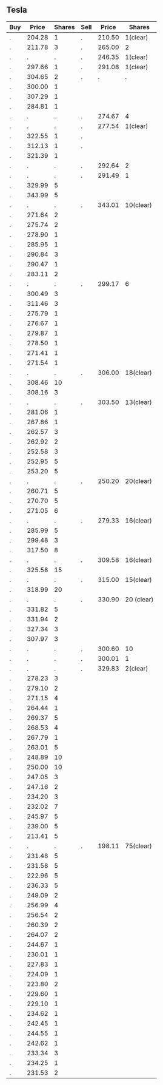 ## Tesla
Buy | Price | Shares | Sell | Price | Shares
---|---|---|---|---|---
 . | 204.28 | 1 |. |210.50 | 1(clear)
 . | 211.78 | 3 |. | 265.00| 2
 . |. |. |. | 246.35| 1(clear)
 . |297.66| 1 | . | 291.08| 1(clear)
 . | 304.65 | 2 | . | . | .
 . | 300.00 | 1
 . | 307.29 | 1 
 . | 284.81 | 1 
 . | . | . | . | 274.67 | 4
 . | . | . | . | 277.54 | 1(clear)
 . | 322.55 | 1 | . | 
 . | 312.13 | 1 | . |
 . | 321.39 | 1 |
 . | .| . | . | 292.64 | 2
 . | .| . | . | 291.49 | 1
 . | 329.99 | 5
 . | 343.99 | 5 
 . | .| . | . | 343.01 | 10(clear)
  . | 271.64 | 2
  . | 275.74 | 2
  . | 278.90 | 1
  . | 285.95 | 1
  . | 290.84 | 3
  . | 290.47 | 1
  . | 283.11 | 2
   . | .| . | . | 299.17 | 6
   . | 300.49 | 3
   . | 311.46 | 3
   . | 275.79 | 1
   . | 276.67 | 1
   . | 279.87 | 1
   . | 278.50 | 1
   . | 271.41 | 1
   . | 271.54 | 1
   . | .| . | . | 306.00 | 18(clear) |
   . | 308.46 | 10 
   . | 308.16 | 3
   . | .| . | . | 303.50 |13(clear)
 . | 281.06 | 1
 . | 267.86 |1
 . | 262.57 | 3
 . | 262.92 | 2
 . | 252.58 | 3
 . | 252.95 | 5
 . | 253.20 | 5
 . | .| . | . | 250.20 |20(clear)
 . | 260.71 | 5 
 . | 270.70 | 5
 . | 271.05 | 6
 .|.|.|.|279.33 | 16(clear)
 . | 285.99 |5
 . | 299.48 | 3
 . | 317.50 | 8
 .|.|.|.|309.58 | 16(clear)
 .| 325.58 | 15
 .|.|.|. | 315.00 | 15(clear)
. | 318.99 | 20
.|.|.|.|330.90 | 20 (clear)
.|331.82 | 5
.|331.94 | 2
.| 327.34 | 3
. | 307.97 | 3
.|.|.|.| 300.60 | 10
.|.|.|.| 300.01 | 1
.|.|.|.| 329.83 | 2(clear)
. | 278.23 | 3 
. | 279.10 | 2
. | 271.15 | 4
. | 264.44 | 1
. | 269.37 | 5
. | 268.53 | 4
. | 267.79 | 1
. | 263.01 | 5
. | 248.89 | 10
. | 250.00 | 10
. | 247.05 | 3
. | 247.16 | 2
. | 234.20 | 3
. | 232.02 | 7
. | 245.97 | 5
. | 239.00 | 5
. | 213.41 | 5
. | . | . | . | 198.11 | 75(clear)
. | 231.48 | 5
. | 231.58 | 5
. | 222.96 | 5
. | 236.33 | 5
. | 249.09 | 2
. | 256.99 | 4
. | 256.54 | 2
. | 260.39 | 2
. | 264.07 | 2
. | 244.67 | 1
. | 230.01 | 1 
. | 227.83 | 1
. | 224.09 | 1
. | 223.80 | 2
. | 229.60 | 1
. | 229.10 | 1
. | 234.62 | 1
. | 242.45 | 1
. | 244.55 | 1
. | 242.62 | 1
. | 233.34 | 3
. | 234.25 | 1
. | 231.53 | 2

























